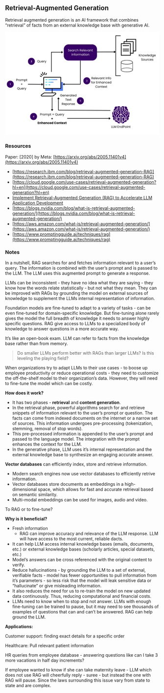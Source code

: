 ## Retrieval-Augmented Generation

Retrieval augmented generation is an AI framework that combines “retrieval” of facts from an external knowledge base with generative AI.

![alt text](<RAG flowchart.png>)
### Resources

Paper: [2020] by Meta: [https://arxiv.org/abs/2005.11401v4](https://arxiv.org/abs/2005.11401v4)
- [https://research.ibm.com/blog/retrieval-augmented-generation-RAG](https://research.ibm.com/blog/retrieval-augmented-generation-RAG)
- [https://cloud.google.com/use-cases/retrieval-augmented-generation?hl=en](https://cloud.google.com/use-cases/retrieval-augmented-generation?hl=en)
- [Implement Retrieval-Augmented Generation (RAG) to Accelerate LLM Application Development](https://www.intel.com/content/www/us/en/goal/how-to-implement-rag.html?cid=sem&source=sa360&campid=2025_ao_cbu_us_gmocoma_gmocrbu_awa_text-link_generic_exact_cd_HQ-COMM-EnterpriseAI-EG-EntAI-OBS_FC25023_google_b2b_is_non-pbm_intel&ad_group=RAG-General_Exact&intel_term=retrieval+augmented+generation&sa360id=43700081469669295&gad_source=1&gclid=Cj0KCQjwkN--BhDkARIsAD_mnIr9jCA1DI9mkEC9AptaC2l3ZKqgN5vybv8hjQ0mJrgo5g7ajEQNCuEaAkjsEALw_wcB&gclsrc=aw.ds)
- [https://blogs.nvidia.com/blog/what-is-retrieval-augmented-generation/](https://blogs.nvidia.com/blog/what-is-retrieval-augmented-generation/)
- [https://aws.amazon.com/what-is/retrieval-augmented-generation/](https://aws.amazon.com/what-is/retrieval-augmented-generation/)
- [https://www.promptingguide.ai/techniques/rag](https://www.promptingguide.ai/techniques/rag)

### Notes

In a nutshell, RAG searches for and fetches information relevant to a user’s query. The information is combined with the user’s prompt and is passed to the LLM. The LLM uses this augmented prompt to generate a response.

LLMs can be inconsistent - they have no idea what they are saying - they know how the words relate statistically - but not what they mean. They can be improved with RAGs by grounding the model on external sources of knowledge to supplement the LLMs internal representation of information.

Foundation models are fine-tuned to adapt to a variety of tasks - can be even fine-tuned for domain-specific knowledge. But fine-tuning alone rarely gives the model the full breadth of knowledge it needs to answer highly specific questions. RAG give access to LLMs to a specialized body of knowledge to answer questions in a more accurate way.

It’s like an open-book exam. LLM can refer to facts from the knowledge base rather than from memory.

> Do smaller LLMs perform better with RAGs than larger LLMs? Is this leveling the playing field?

When organizations try to adapt LLMs to their use cases - to boose up employee productivity or reduce operational costs - they need to customize the off-the-shelf model to their organization’s data. However, they will need to fine-tune the model which can be costly.

**How does it work?**

- It has two phases - **retrieval** and **content generation**.
- In the retrieval phase, powerful algorithms search for and retrieve snippets of information relevant to the user’s prompt or question. The facts can come from indexed documents on the internet or a narrow set of sources. This information undergoes pre-processing (tokenization, stemming, removal of stop words).
- This pre-processed information is appended to the user’s prompt and passed to the language model. The integration with the prompt enhances the context for the LLM.
- In the generative phase, LLM uses it’s internal representation and the external knowledge base to synthesize an engaging accurate answer.

**Vector databases** can efficiently index, store and retrieve information.

- Modern search engines now use vector databases to efficiently retrive information.
- Vector databases store documents as embeddings in a high-dimensional space, which allows for fast and accurate retrieval based on semantic similarity.
- Multi-modal embeddings can be used for images, audio and video.

To RAG or to fine-tune?

**Why is it beneficial?**

- Fresh information
    - RAG can improve accuracy and relevance of the LLM response. LLM will have access to the most current, reliable dacts.
- It can help LLM access internal knowledge bases (emails, documents, etc.) or external knowledge bases (scholarly articles, special datasets, etc.)
- Model’s answers can be cross referenced with the original content to verify.
- Reduce hallucinations - by grounding the LLM to a set of external, verifiable facts - model has fewer opportunities to pull information from it’s parameters - so less risk that the model will leak sensitive data or “hallucinate” or give misleading information.
- It also reduces the need for us to re-train the model on new updated data continuously. Thus, reducing computational and financial costs.
- LLMs need to know when to stop and not answer. LLMs with enough fine-tuning can be trained to pause, but it may need to see thousands of examples of questions that can and can’t be answered. RAG can help ground the LLM.

**Applications:**

Customer support: finding exact details for a specific order

Healthcare: Pull relevant patient information

HR queries from employee database - answering questions like can I take 3 more vacations in half day increments?

If employee wanted to know if she can take maternity leave - LLM which does not use RAG will cheerfully reply - suree - but instead the one with RAG will pause. Since the laws surrounding this issue vary from state to state and are complex.